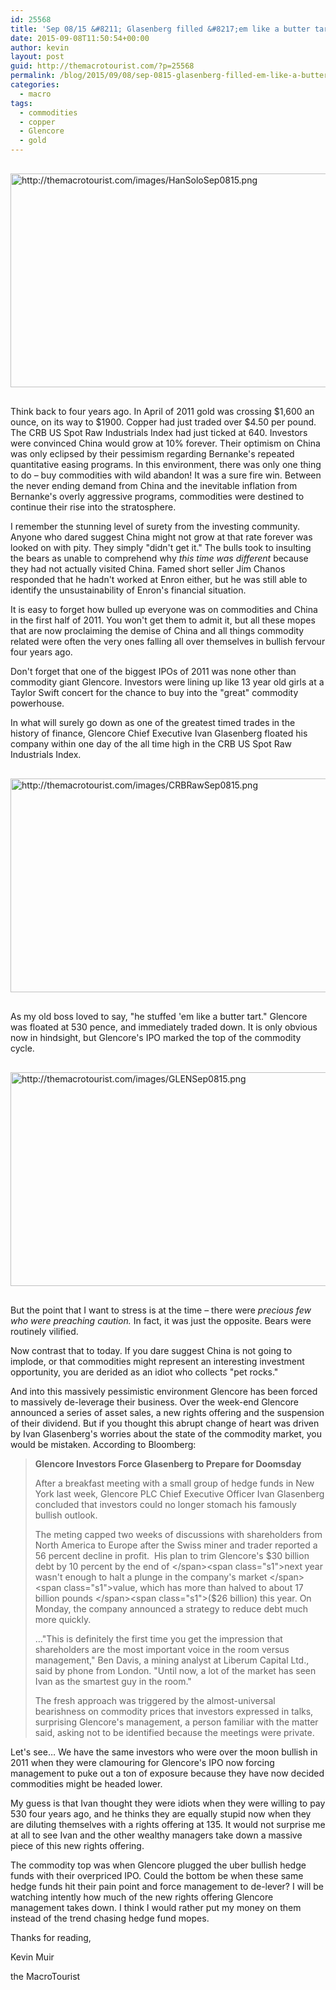 ```yaml
---
id: 25568
title: 'Sep 08/15 &#8211; Glasenberg filled &#8217;em like a butter tart!'
date: 2015-09-08T11:50:54+00:00
author: kevin
layout: post
guid: http://themacrotourist.com/?p=25568
permalink: /blog/2015/09/08/sep-0815-glasenberg-filled-em-like-a-butter-tart/
categories:
  - macro
tags:
  - commodities
  - copper
  - Glencore
  - gold
---
```


  <img src="http://themacrotourist.com/images/HanSoloSep0815.png" alt="http://themacrotourist.com/images/HanSoloSep0815.png" style="margin:30px auto;display:block;" width="600" height="342">

Think back to four years ago. In April of 2011 gold was crossing $1,600 an ounce, on its way to $1900. Copper had just traded over $4.50 per pound. The CRB US Spot Raw Industrials Index had just ticked at 640. Investors were convinced China would grow at 10% forever. Their optimism on China was only eclipsed by their pessimism regarding Bernanke's repeated quantitative easing programs. In this environment, there was only one thing to do &#8211; buy commodities with wild abandon! It was a sure fire win. Between the never ending demand from China and the inevitable inflation from Bernanke's overly aggressive programs, commodities were destined to continue their rise into the stratosphere.

I remember the stunning level of surety from the investing community. Anyone who dared suggest China might not grow at that rate forever was looked on with pity. They simply "didn't get it." The bulls took to insulting the bears as unable to comprehend why _this time was different_ because they had not actually visited China. Famed short seller Jim Chanos responded that he hadn't worked at Enron either, but he was still able to identify the unsustainability of Enron's financial situation.

It is easy to forget how bulled up everyone was on commodities and China in the first half of 2011. You won't get them to admit it, but all these mopes that are now proclaiming the demise of China and all things commodity related were often the very ones falling all over themselves in bullish fervour four years ago.

Don't forget that one of the biggest IPOs of 2011 was none other than commodity giant Glencore. Investors were lining up like 13 year old girls at a Taylor Swift concert for the chance to buy into the "great" commodity powerhouse.

In what will surely go down as one of the greatest timed trades in the history of finance, Glencore Chief Executive Ivan Glasenberg floated his company within one day of the all time high in the CRB US Spot Raw Industrials Index.


  <img src="http://themacrotourist.com/images/CRBRawSep0815.png" alt="http://themacrotourist.com/images/CRBRawSep0815.png" style="margin:30px auto;display:block;" width="600" height="342">

As my old boss loved to say, "he stuffed 'em like a butter tart." Glencore was floated at 530 pence, and immediately traded down. It is only obvious now in hindsight, but Glencore's IPO marked the top of the commodity cycle.


  <img src="http://themacrotourist.com/images/GLENSep0815.png" alt="http://themacrotourist.com/images/GLENSep0815.png" style="margin:30px auto;display:block;" width="600" height="342">

But the point that I want to stress is at the time &#8211; there were _precious few who were preaching caution._ In fact, it was just the opposite. Bears were routinely vilified.

Now contrast that to today. If you dare suggest China is not going to implode, or that commodities might represent an interesting investment opportunity, you are derided as an idiot who collects "pet rocks."

And into this massively pessimistic environment Glencore has been forced to massively de-leverage their business. Over the week-end Glencore announced a series of asset sales, a new rights offering and the suspension of their dividend. But if you thought this abrupt change of heart was driven by Ivan Glasenberg's worries about the state of the commodity market, you would be mistaken. According to Bloomberg:

> **Glencore Investors Force Glasenberg to Prepare for Doomsday**
> 
> After a breakfast meeting with a small group of hedge funds in New York last week, Glencore PLC Chief Executive Officer Ivan Glasenberg concluded that investors could no longer stomach his famously bullish outlook.
> 
> The meting capped two weeks of discussions with shareholders from North America to Europe after the Swiss miner and trader reported a 56 percent decline in profit.  <span class="s1">His plan to </span><span class="s1">trim Glencore's $30 billion debt by 10 percent by the end of </span><span class="s1">next year wasn't enough to halt a plunge in the company's market </span><span class="s1">value, which has more than halved to about 17 billion pounds </span><span class="s1">($26 billion) this year. On Monday, the company announced a </span><span class="s1">strategy to reduce debt much more quickly.</span>
> 
> …"This is definitely the first time you get the impression that shareholders are the most important voice in the room versus management," Ben Davis, a mining analyst at Liberum Capital Ltd., said by phone from London. "Until now, a lot of the market has seen Ivan as the smartest guy in the room."
> 
> The fresh approach was triggered by the almost-universal bearishness on commodity prices that investors expressed in talks, surprising Glencore's management, a person familiar with the matter said, asking not to be identified because the meetings were private.

Let's see… We have the same investors who were over the moon bullish in 2011 when they were clamouring for Glencore's IPO now forcing management to puke out a ton of exposure because they have now decided commodities might be headed lower.

My guess is that Ivan thought they were idiots when they were willing to pay 530 four years ago, and he thinks they are equally stupid now when they are diluting themselves with a rights offering at 135. It would not surprise me at all to see Ivan and the other wealthy managers take down a massive piece of this new rights offering.

The commodity top was when Glencore plugged the uber bullish hedge funds with their overpriced IPO. Could the bottom be when these same hedge funds hit their pain point and force management to de-lever? I will be watching intently how much of the new rights offering Glencore management takes down. I think I would rather put my money on them instead of the trend chasing hedge fund mopes.

Thanks for reading,
  
Kevin Muir
  
the MacroTourist